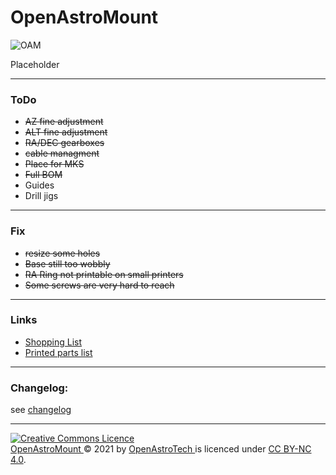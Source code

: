 # OpenAstroMount

![OAM](https://i.imgur.com/PH2Suil.jpeg)

Placeholder


---
### ToDo
- ~~AZ fine adjustment~~
- ~~ALT fine adjustment~~
- ~~RA/DEC gearboxes~~
- ~~cable managment~~
- ~~Place for MKS~~
- ~~Full BOM~~
- Guides
- Drill jigs

---
### Fix
- ~~resize some holes~~
- ~~Base still too wobbly~~
- ~~RA Ring not printable on small printers~~
- ~~Some screws are very hard to reach~~
---
### Links
- [Shopping List](https://docs.google.com/spreadsheets/d/11bVmNJqMsgxGibqhDkgMZYvdXtIfOjpVwsbMoQk8eRM/edit?usp=sharing)
- [Printed parts list](https://docs.google.com/spreadsheets/d/1Y-b5y6xR6_xKHy6ZGzY7_cjVsc-U0AEJJASNaPWRuvU/edit?usp=sharing)

---
### Changelog:

see [changelog](https://github.com/OpenAstroTech/OpenAstroMount/blob/master/changelog.md)

---

<a rel="license" href="http://creativecommons.org/licenses/by-nc/4.0/"><img alt="Creative Commons Licence" style="border-width:0" src="https://i.creativecommons.org/l/by-nc/4.0/88x31.png" /></a><br /> <a href="https://github.com/OpenAstroTech/OpenAstroMount"> OpenAstroMount </a> &copy; 2021 by <a href="https://github.com/OpenAstroTech">OpenAstroTech </a> is licenced under <a rel="license" href="http://creativecommons.org/licenses/by-nc/4.0/">CC BY-NC 4.0</a>.